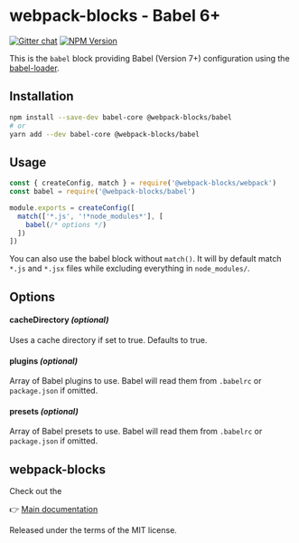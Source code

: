 # webpack-blocks - Babel 6+

[![Gitter chat](https://badges.gitter.im/webpack-blocks.svg)](https://gitter.im/webpack-blocks)
[![NPM Version](https://img.shields.io/npm/v/@webpack-blocks/babel.svg)](https://www.npmjs.com/package/@webpack-blocks/babel)

This is the `babel` block providing Babel (Version 7+) configuration using the
[babel-loader](https://github.com/babel/babel-loader).

## Installation

```sh
npm install --save-dev babel-core @webpack-blocks/babel
# or
yarn add --dev babel-core @webpack-blocks/babel
```

## Usage

<!-- prettier-ignore-start -->
```js
const { createConfig, match } = require('@webpack-blocks/webpack')
const babel = require('@webpack-blocks/babel')

module.exports = createConfig([
  match(['*.js', '!*node_modules*'], [
    babel(/* options */)
  ])
])
```
<!-- prettier-ignore-end -->

You can also use the babel block without `match()`. It will by default match `*.js` and `*.jsx`
files while excluding everything in `node_modules/`.

## Options

#### cacheDirectory _(optional)_

Uses a cache directory if set to true. Defaults to true.

#### plugins _(optional)_

Array of Babel plugins to use. Babel will read them from `.babelrc` or `package.json` if omitted.

#### presets _(optional)_

Array of Babel presets to use. Babel will read them from `.babelrc` or `package.json` if omitted.

## webpack-blocks

Check out the

👉 [Main documentation](https://github.com/andywer/webpack-blocks)

Released under the terms of the MIT license.
